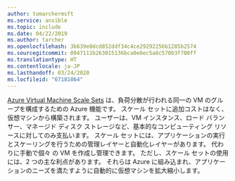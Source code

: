 ```yaml
---
author: tomarchermsft
ms.service: ansible
ms.topic: include
ms.date: 04/22/2019
ms.author: tarcher
ms.openlocfilehash: 3b639e0dcd852ddf34c4ce29292256b1285b2574
ms.sourcegitcommit: 0947111b263015136bca0e6ec5a8c570b3f700ff
ms.translationtype: HT
ms.contentlocale: ja-JP
ms.lasthandoff: 03/24/2020
ms.locfileid: "67181864"
---
```

[Azure Virtual Machine Scale Sets](../articles/virtual-machine-scale-sets/overview.md) は、負荷分散が行われる同一の VM のグループを構成するための Azure 機能です。 スケール セットに追加コストはなく、仮想マシンから構築されます。 ユーザーは、VM インスタンス、ロード バランサー、マネージド ディスク ストレージなど、基本的なコンピューティング リソースに対してのみ支払います。 スケール セットには、アプリケーションの実行とスケーリングを行うための管理レイヤーと自動化レイヤーがあります。 代わりに手動で個々 の VM を作成し管理できます。 ただし、スケール セットの使用には、2 つの主な利点があります。 それらは Azure に組み込まれ、アプリケーションのニーズを満たすように自動的に仮想マシンを拡大縮小します。